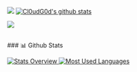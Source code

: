 ![](http://antzuhl.cn:4000/get/@shaodongyan.readme)
[![Cl0udG0d's github stats](https://github-readme-stats.vercel.app/api?username=shaodongyan)](https://github.com/anuraghazra/github-readme-stats)




![](http://antzuhl.cn:4000/get/@shaodongyan.readme)


<br>
### 📊 Github Stats
<a href='https://github.com/rahul-jha98/github-stats-transparent'>
  
![Stats Overview](https://raw.githubusercontent.com/shaondongyan/github-stats-transparent/output/generated/overview.svg)
![Most Used Languages](https://raw.githubusercontent.com/shaondongyan/github-stats-transparent/output/generated/languages.svg)
</a>
<br>
